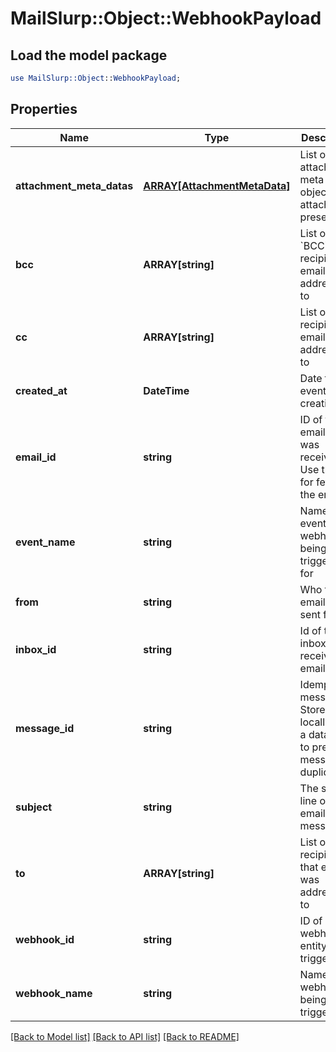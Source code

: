 # MailSlurp::Object::WebhookPayload

## Load the model package
```perl
use MailSlurp::Object::WebhookPayload;
```

## Properties
Name | Type | Description | Notes
------------ | ------------- | ------------- | -------------
**attachment_meta_datas** | [**ARRAY[AttachmentMetaData]**](AttachmentMetaData) | List of attachment meta data objects if attachments present | [optional] 
**bcc** | **ARRAY[string]** | List of &#x60;BCC&#x60; recipients email was addressed to | [optional] 
**cc** | **ARRAY[string]** | List of &#x60;CC&#x60; recipients email was addressed to | [optional] 
**created_at** | **DateTime** | Date time of event creation | [optional] 
**email_id** | **string** | ID of the email that was received. Use this ID for fetching the email | [optional] 
**event_name** | **string** | Name of the event type webhook is being triggered for | [optional] 
**from** | **string** | Who the email was sent from | [optional] 
**inbox_id** | **string** | Id of the inbox that receive an email | [optional] 
**message_id** | **string** | Idempotent message ID. Store this ID locally or in a database to prevent message duplication. | [optional] 
**subject** | **string** | The subject line of the email message | [optional] 
**to** | **ARRAY[string]** | List of &#x60;To&#x60; recipients that email was addressed to | [optional] 
**webhook_id** | **string** | ID of webhook entity being triggered | [optional] 
**webhook_name** | **string** | Name of the webhook being triggered | [optional] 

[[Back to Model list]](../README#documentation-for-models) [[Back to API list]](../README#documentation-for-api-endpoints) [[Back to README]](../README)


